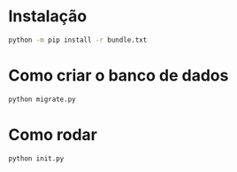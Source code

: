 # Instalação
```sh
python -m pip install -r bundle.txt
```

# Como criar o banco de dados
```sh
python migrate.py 
```

# Como rodar
```sh
python init.py
```